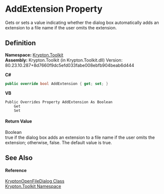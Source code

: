 # AddExtension Property


Gets or sets a value indicating whether the dialog box automatically adds an extension to a file name if the user omits the extension.



## Definition
**Namespace:** <a href="79d2eac2-21f4-54ff-7552-b20c33c30600.md">Krypton.Toolkit</a>  
**Assembly:** Krypton.Toolkit (in Krypton.Toolkit.dll) Version: 80.23.10.287+8d7660f9dc5efd033fabe008ebfb904beab6d444

**C#**
``` C#
public override bool AddExtension { get; set; }
```
**VB**
``` VB
Public Overrides Property AddExtension As Boolean
	Get
	Set
```



#### Return Value
Boolean  
true if the dialog box adds an extension to a file name if the user omits the extension; otherwise, false. The default value is true.

## See Also


#### Reference
<a href="ea2879d6-3bf6-ae5d-edb4-d54efadc0557.md">KryptonOpenFileDialog Class</a>  
<a href="79d2eac2-21f4-54ff-7552-b20c33c30600.md">Krypton.Toolkit Namespace</a>  
